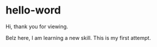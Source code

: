 # hello-word

Hi, thank you for viewing.

Belz here, I am learning a new skill.
This is my first attempt.
